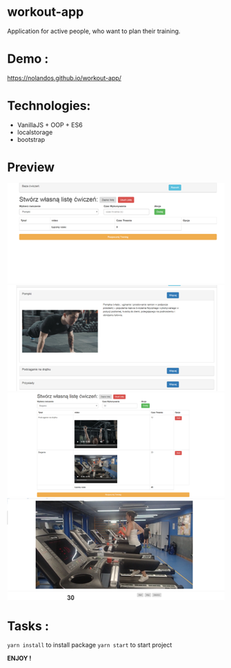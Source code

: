 # workout-app 
Application for active people, who want to plan their training.

# Demo : 
https://nolandos.github.io/workout-app/

# Technologies:
- VanillaJS + OOP + ES6
- localstorage
- bootstrap

# Preview
![photo_1](./files/Screen_001.png)
![photo_2](./files/Screen_002.png)
![photo_3](./files/Screen_003.png)
![photo_3](./files/Screen_004.png)

# Tasks :
`yarn install` to install package
`yarn start` to start project 

<b> ENJOY !</b>
